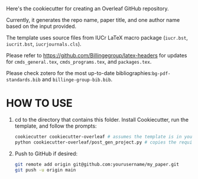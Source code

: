 Here's the cookiecutter for creating an Overleaf GitHub repository.

Currently, it generates the repo name, paper title, and one author name based on the input provided.

The template uses source files from IUCr LaTeX macro package (`iucr.bst`, `iucrit.bst`, `iucrjournals.cls`).

Please refer to https://github.com/Billingegroup/latex-headers for updates for
`cmds_general.tex`, `cmds_programs.tex`, and `packages.tex`.

Please check zotero for the most up-to-date bibliographies:`bg-pdf-standards.bib` and `billinge-group-bib.bib`.

# HOW TO USE

1. cd to the directory that contains this folder.
   Install Cookiecutter, run the template, and follow the prompts:

   ```bash
   cookiecutter cookiecutter-overleaf # assumes the template is in your current directory
   python cookiecutter-overleaf/post_gen_project.py # copies the required .bib and .tex files
   ```

2. Push to GitHub if desired:
   ```bash
   git remote add origin git@github.com:yourusername/my_paper.git
   git push -u origin main
   ```
